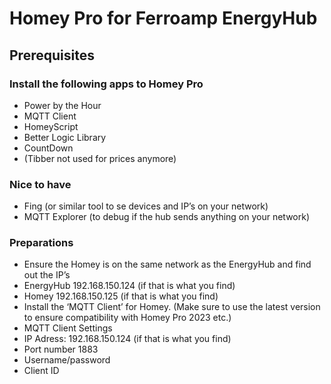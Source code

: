 # Homey Pro for Ferroamp EnergyHub
## Prerequisites
### Install the following apps to Homey Pro
-	Power by the Hour
-	MQTT Client
-	HomeyScript
-	Better Logic Library
-	CountDown
-	(Tibber not used for prices anymore)
### Nice to have
-	Fing (or similar tool to se devices and IP’s on your network)
-	MQTT Explorer (to debug if the hub sends anything on your network)
### Preparations
-	Ensure the Homey is on the same network as the EnergyHub and find out the IP’s
-	EnergyHub 	192.168.150.124 (if that is what you find)
-	Homey 	192.168.150.125 (if that is what you find)
-	Install the ‘MQTT Client’ for Homey. (Make sure to use the latest version to ensure compatibility with Homey Pro 2023 etc.)
-	MQTT Client Settings
-	IP Adress: 		192.168.150.124 (if that is what you find)
-	Port number 	1883
-	Username/password	<From Ferroamp support>
-	Client ID		<Set your own text string>